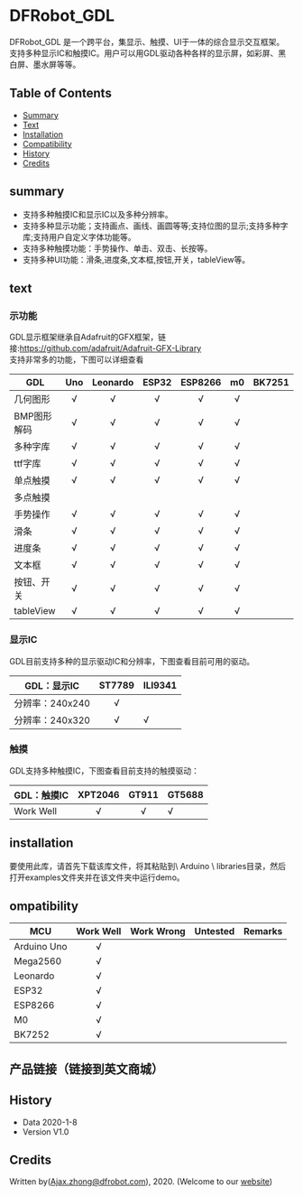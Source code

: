 # DFRobot_GDL
DFRobot_GDL 是一个跨平台，集显示、触摸、UI于一体的综合显示交互框架。<br>
支持多种显示IC和触摸IC。用户可以用GDL驱动各种各样的显示屏，如彩屏、黑白屏、墨水屏等等。<br>

## Table of Contents
* [Summary](#summary)
* [Text](#text)
* [Installation](#installation)
* [Compatibility](#compatibility)
* [History](#history)
* [Credits](#credits) 

## summary

 * 支持多种触摸IC和显示IC以及多种分辨率。<br>
 * 支持多种显示功能；支持画点、画线、画圆等等;支持位图的显示;支持多种字库;支持用户自定义字体功能等。<br>
 * 支持多种触摸功能：手势操作、单击、双击、长按等。<br>
 * 支持多种UI功能：滑条,进度条,文本框,按钮,开关，tableView等。<br>

## text

### 示功能<br>
GDL显示框架继承自Adafruit的GFX框架，链接:https://github.com/adafruit/Adafruit-GFX-Library<br>
支持非常多的功能，下图可以详细查看<br>

GDL          |     Uno      |   Leonardo    |     ESP32     |    ESP8266    |     m0         |     BK7251      
-----------  | :----------: |  :----------: |  :----------: |  :----------: | :------------: |   ------------
几何图形     |      √       |       √       |      √        |       √       |       √        |  
BMP图形解码  |      √       |       √       |      √        |       √       |       √        |  
多种字库     |      √       |       √       |      √        |       √       |       √        |
ttf字库      |      √       |       √       |      √        |       √       |       √        |
单点触摸     |      √       |       √       |      √        |       √       |       √        |
多点触摸     |              |               |               |               |                |
手势操作     |      √       |       √       |      √        |       √       |       √        |
滑条         |      √       |       √       |      √        |       √       |       √        |
进度条       |      √       |       √       |      √        |       √       |       √        | 
文本框       |      √       |       √       |      √        |       √       |       √        | 
按钮、开关   |      √       |       √       |      √        |       √       |       √        | 
tableView    |      √       |       √       |      √        |       √       |       √        |     

### 显示IC<br>

GDL目前支持多种的显示驱动IC和分辨率，下图查看目前可用的驱动。<br>

GDL：显示IC        | ST7789       | ILI9341   
------------------ | :----------: | ------------
分辨率：240x240    |      √       |               | 
分辨率：240x320    |      √       |      √        | 



### 触摸<br>
GDL支持多种触摸IC，下图查看目前支持的触摸驱动：<br>


GDL：触摸IC      |  XPT2046     |    GT911     |   GT5688
---------------- | :----------: | :----------: |------------
Work Well        |      √       |     √        |     √

## installation
要使用此库，请首先下载该库文件，将其粘贴到\ Arduino \ libraries目录，然后打开examples文件夹并在该文件夹中运行demo。<br>

## ompatibility

MCU                | Work Well    | Work Wrong   | Untested    | Remarks
------------------ | :----------: | :----------: | :---------: | -------
Arduino Uno        |      √       |              |             | 
Mega2560           |      √       |              |             | 
Leonardo           |      √       |              |             | 
ESP32              |      √       |              |             | 
ESP8266            |      √       |              |             | 
M0                 |      √       |              |             |
BK7252             |      √       |              |             |

## 产品链接（链接到英文商城）

## History

- Data 2020-1-8
- Version V1.0

## Credits

Written by(Ajax.zhong@dfrobot.com), 2020. (Welcome to our [website](https://www.dfrobot.com/))


  
